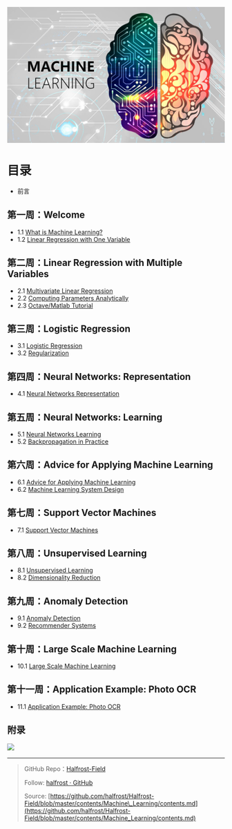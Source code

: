 <p align='center'>
<img src='../images/Machine-Learning_0.png'>
</p>



# 目录
- 前言

## 第一周：Welcome

- 1.1 [What is Machine Learning?](https://github.com/halfrost/Halfrost-Field/blob/master/contents/Machine_Learning/What_is_Machine_Learning.md)
- 1.2 [Linear Regression with One Variable](https://github.com/halfrost/Halfrost-Field/blob/master/contents/Machine_Learning/Gradient_descent.ipynb)

## 第二周：Linear Regression with Multiple Variables

- 2.1 [Multivariate Linear Regression](https://github.com/halfrost/Halfrost-Field/blob/master/contents/Machine_Learning/Multivariate_Linear_Regression.ipynb)
- 2.2 [Computing Parameters Analytically](https://github.com/halfrost/Halfrost-Field/blob/master/contents/Machine_Learning/Computing_Parameters_Analytically.ipynb)
- 2.3 [Octave/Matlab Tutorial](https://github.com/halfrost/Halfrost-Field/blob/master/contents/Machine_Learning/Octave_Matlab_Tutorial.ipynb)

## 第三周：Logistic Regression

- 3.1 [Logistic Regression](https://github.com/halfrost/Halfrost-Field/blob/master/contents/Machine_Learning/Logistic_Regression.ipynb)
- 3.2 [Regularization](https://github.com/halfrost/Halfrost-Field/blob/master/contents/Machine_Learning/Regularization.ipynb)


## 第四周：Neural Networks: Representation

- 4.1 [Neural Networks Representation](https://github.com/halfrost/Halfrost-Field/blob/master/contents/Machine_Learning/Neural_Networks_Representation.ipynb)


## 第五周：Neural Networks: Learning

- 5.1 [Neural Networks Learning](https://github.com/halfrost/Halfrost-Field/blob/master/contents/Machine_Learning/Neural_Networks_Learning.ipynb)
- 5.2 [Backpropagation in Practice](https://github.com/halfrost/Halfrost-Field/blob/master/contents/Machine_Learning/Backpropagation_in_Practice.ipynb)


## 第六周：Advice for Applying Machine Learning

- 6.1 [Advice for Applying Machine Learning](https://github.com/halfrost/Halfrost-Field/blob/master/contents/Machine_Learning/Advice_for_Applying_Machine_Learning.ipynb)
- 6.2 [Machine Learning System Design](https://github.com/halfrost/Halfrost-Field/blob/master/contents/Machine_Learning/Machine_Learning_System_Design.ipynb)

## 第七周：Support Vector Machines

- 7.1 [Support Vector Machines](https://github.com/halfrost/Halfrost-Field/blob/master/contents/Machine_Learning/Support_Vector_Machines.ipynb)


## 第八周：Unsupervised Learning

- 8.1 [Unsupervised Learning](https://github.com/halfrost/Halfrost-Field/blob/master/contents/Machine_Learning/Unsupervised_Learning.ipynb)
- 8.2 [Dimensionality Reduction](https://github.com/halfrost/Halfrost-Field/blob/master/contents/Machine_Learning/Dimensionality_Reduction.ipynb)

## 第九周：Anomaly Detection

- 9.1 [Anomaly Detection](https://github.com/halfrost/Halfrost-Field/blob/master/contents/Machine_Learning/Anomaly_Detection.ipynb)
- 9.2 [Recommender Systems](https://github.com/halfrost/Halfrost-Field/blob/master/contents/Machine_Learning/Recommender_Systems.ipynb)

## 第十周：Large Scale Machine Learning

- 10.1 [Large Scale Machine Learning](https://github.com/halfrost/Halfrost-Field/blob/master/contents/Machine_Learning/Large_Scale_Machine_Learning.ipynb)

## 第十一周：Application Example: Photo OCR

- 11.1 [Application Example: Photo OCR](https://github.com/halfrost/Halfrost-Field/blob/master/contents/Machine_Learning/Application_Photo_OCR.ipynb)



## 附录

![](https://ob6mci30g.qnssl.com/Blog/ArticleImage/certificate.png)


------------------------------------------------------


> GitHub Repo：[Halfrost-Field](https://github.com/halfrost/Halfrost-Field)
> 
> Follow: [halfrost · GitHub](https://github.com/halfrost)
>
> Source: [https://github.com/halfrost/Halfrost-Field/blob/master/contents/Machine\_Learning/contents.md](https://github.com/halfrost/Halfrost-Field/blob/master/contents/Machine_Learning/contents.md)